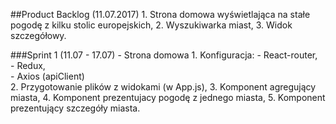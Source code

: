##Product Backlog (11.07.2017)
    1. Strona domowa wyświetlająca na stałe pogodę z kilku stolic europejskich,
    2. Wyszukiwarka miast,
    3. Widok szczegółowy.


###Sprint 1 (11.07 - 17.07) - Strona domowa
    1. Konfiguracja:
        - React-router,  
        - Redux,  
        - Axios (apiClient)   
    2. Przygotowanie plików z widokami (w App.js),
    3. Komponent agregujący miasta,
    4. Komponent prezentujacy pogodę z jednego miasta,
    5. Komponent prezentujący szczegóły miasta.
